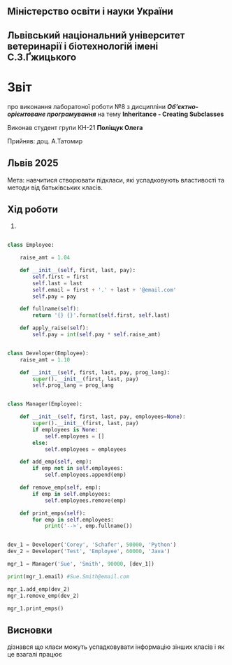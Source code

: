 ## Міністерство освіти і науки України

## Львівський національний університет ветеринарії і біотехнологій імені С.З.Ґжицького

# Звіт

про виконання лаборатоної роботи №8 з дисципліни ***Об'єктно-орієнтоване програмування*** на тему **Inheritance - Creating Subclasses**

Виконав студент групи КН-21 **Поліщук Олега**

Прийняв: доц. А.Татомир

## Львів 2025

Мета: навчитися створювати підкласи, які успадковують властивості та методи від батьківських класів.

## Хід роботи

1. 

```py

class Employee:

    raise_amt = 1.04

    def __init__(self, first, last, pay):
        self.first = first
        self.last = last
        self.email = first + '.' + last + '@email.com'
        self.pay = pay

    def fullname(self):
        return '{} {}'.format(self.first, self.last)

    def apply_raise(self):
        self.pay = int(self.pay * self.raise_amt)


class Developer(Employee):
    raise_amt = 1.10

    def __init__(self, first, last, pay, prog_lang):
        super().__init__(first, last, pay)
        self.prog_lang = prog_lang


class Manager(Employee):

    def __init__(self, first, last, pay, employees=None):
        super().__init__(first, last, pay)
        if employees is None:
            self.employees = []
        else:
            self.employees = employees

    def add_emp(self, emp):
        if emp not in self.employees:
            self.employees.append(emp)

    def remove_emp(self, emp):
        if emp in self.employees:
            self.employees.remove(emp)

    def print_emps(self):
        for emp in self.employees:
            print('-->', emp.fullname())


dev_1 = Developer('Corey', 'Schafer', 50000, 'Python')
dev_2 = Developer('Test', 'Employee', 60000, 'Java')

mgr_1 = Manager('Sue', 'Smith', 90000, [dev_1])

print(mgr_1.email) #Sue.Smith@email.com

mgr_1.add_emp(dev_2)
mgr_1.remove_emp(dev_2)

mgr_1.print_emps()
```

## Висновки

дізнався що класи можуть успадковувати інформацію зінших класів і як це взагалі працює 
